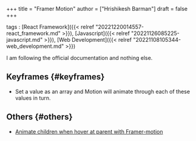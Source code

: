 +++
title = "Framer Motion"
author = ["Hrishikesh Barman"]
draft = false
+++

tags
: [React Framework]({{< relref "20221220014557-react_framework.md" >}}), [Javascript]({{< relref "20221126085225-javascript.md" >}}), [Web Development]({{< relref "20221108105344-web_development.md" >}})

I am following the official documentation and nothing else.


## Keyframes {#keyframes}

-   Set a value as an array and Motion will animate through each of these values in turn.


## Others {#others}

-   [Animate children when hover at parent with Framer-motion](https://stackoverflow.com/questions/57125263/animate-children-when-hover-at-parent-with-framer-motion)
